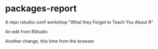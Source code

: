 # packages-report
A repo rstudio::conf workshop "What they Forgot to Teach You About R"

An edit from RStudio

Another change, this time from the browser
